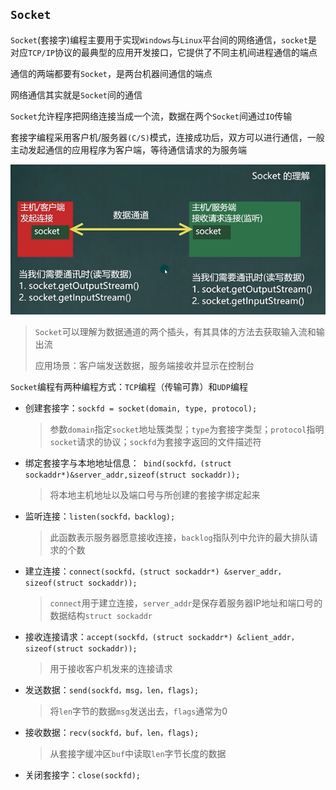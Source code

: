 ## `Socket`

`Socket`(套接字)编程主要用于实现`Windows`与`Linux`平台间的网络通信，`socket`是对应`TCP/IP`协议的最典型的应用开发接口，它提供了不同主机间进程通信的端点

通信的两端都要有`Socket`，是两台机器间通信的端点

网络通信其实就是`Socket`间的通信

`Socket`允许程序把网络连接当成一个流，数据在两个`Socket`间通过`IO`传输

套接字编程采用客户机/服务器`(C/S)`模式，连接成功后，双方可以进行通信，一般主动发起通信的应用程序为客户端，等待通信请求的为服务端

![image-20250428093823476](..\assets\image-20250428093823476.png)

> `Socket`可以理解为数据通道的两个插头，有其具体的方法去获取输入流和输出流
>
> 应用场景：客户端发送数据，服务端接收并显示在控制台

`Socket`编程有两种编程方式：`TCP`编程（传输可靠）和`UDP`编程

- 创建套接字：`sockfd = socket(domain, type, protocol);`

  > 参数`domain`指定`socket`地址簇类型；`type`为套接字类型；`protocol`指明`socket`请求的协议；`sockfd`为套接字返回的文件描述符

- 绑定套接字与本地地址信息：` bind(sockfd，(struct sockaddr*)&server_addr,sizeof(struct sockaddr));`

  > 将本地主机地址以及端口号与所创建的套接字绑定起来

- 监听连接：`listen(sockfd，backlog);`

  > 此函数表示服务器愿意接收连接，`backlog`指队列中允许的最大排队请求的个数

- 建立连接：`connect(sockfd，(struct sockaddr*) &server_addr，sizeof(struct sockaddr));`

  > `connect`用于建立连接，`server_addr`是保存着服务器IP地址和端口号的数据结构`struct sockaddr`

- 接收连接请求：`accept(sockfd，(struct sockaddr*) &client_addr，sizeof(struct sockaddr));`

  > 用于接收客户机发来的连接请求

- 发送数据：`send(sockfd，msg，len，flags);`

  > 将`len`字节的数据`msg`发送出去，`flags`通常为0

- 接收数据：`recv(sockfd，buf，len，flags);`

  > 从套接字缓冲区`buf`中读取`len`字节长度的数据

- 关闭套接字：`close(sockfd);`
